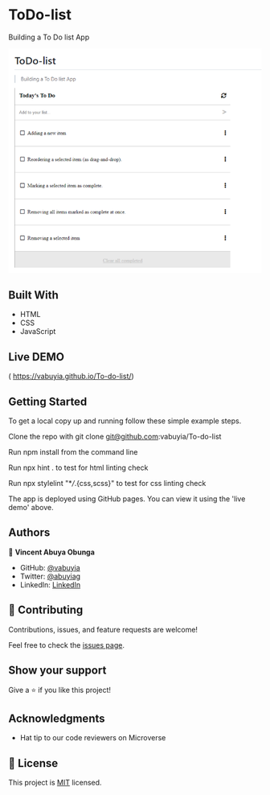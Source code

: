 # ToDo-list

Building a To Do list App

![screenshot](images/to-do-list.png)

## Built With

- HTML
- CSS
- JavaScript

## Live DEMO

( https://vabuyia.github.io/To-do-list/)

## Getting Started

To get a local copy up and running follow these simple example steps.

Clone the repo with git clone git@github.com:vabuyia/To-do-list

Run npm install from the command line

Run npx hint . to test for html linting check

Run npx stylelint "\*_/_.{css,scss}" to test for css linting check

The app is deployed using GitHub pages. You can view it using the 'live demo' above.

## Authors

👤 **Vincent Abuya Obunga**

- GitHub: [@vabuyia](https://github.com/vabuyia)
- Twitter: [@abuyiag](https://twitter.com/abuyiag)
- LinkedIn: [LinkedIn](https://linkedin.com/in/vincent-abuya)

## 🤝 Contributing

Contributions, issues, and feature requests are welcome!

Feel free to check the [issues page](../../issues/).

## Show your support

Give a ⭐️ if you like this project!

## Acknowledgments

- Hat tip to our code reviewers on Microverse

## 📝 License

This project is [MIT](./MIT.md) licensed.

